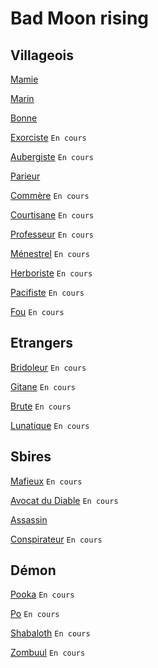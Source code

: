 # Bad Moon rising

## Villageois

[Mamie](https://brain-academy.github.io/wiki/blood-on-the-clocktower/mamie)

[Marin](https://brain-academy.github.io/wiki/blood-on-the-clocktower/marin)

[Bonne](https://brain-academy.github.io/wiki/blood-on-the-clocktower/bonne)

[Exorciste](https://brain-academy.github.io/wiki/blood-on-the-clocktower/exorciste) `En cours`

[Aubergiste](https://brain-academy.github.io/wiki/blood-on-the-clocktower/aubergiste) `En cours`

[Parieur](https://brain-academy.github.io/wiki/blood-on-the-clocktower/parieur)

[Commère](https://brain-academy.github.io/wiki/blood-on-the-clocktower/commere) `En cours`

[Courtisane](https://brain-academy.github.io/wiki/blood-on-the-clocktower/courtisane) `En cours`

[Professeur](https://brain-academy.github.io/wiki/blood-on-the-clocktower/professeur) `En cours`

[Ménestrel](https://brain-academy.github.io/wiki/blood-on-the-clocktower/menestrel) `En cours`

[Herboriste](https://brain-academy.github.io/wiki/blood-on-the-clocktower/herboriste) `En cours`

[Pacifiste](https://brain-academy.github.io/wiki/blood-on-the-clocktower/pacifiste) `En cours`

[Fou](https://brain-academy.github.io/wiki/blood-on-the-clocktower/fou) `En cours`

## Etrangers

[Bridoleur](https://brain-academy.github.io/wiki/blood-on-the-clocktower/bricoleur) `En cours`

[Gitane](https://brain-academy.github.io/wiki/blood-on-the-clocktower/gitane) `En cours`

[Brute](https://brain-academy.github.io/wiki/blood-on-the-clocktower/brute) `En cours`

[Lunatique](https://brain-academy.github.io/wiki/blood-on-the-clocktower/lunatique) `En cours`

## Sbires

[Mafieux](https://brain-academy.github.io/wiki/blood-on-the-clocktower/mafieux) `En cours`

[Avocat du Diable](https://brain-academy.github.io/wiki/blood-on-the-clocktower/avocatdudiable) `En cours`

[Assassin](https://brain-academy.github.io/wiki/blood-on-the-clocktower/assassin)

[Conspirateur](https://brain-academy.github.io/wiki/blood-on-the-clocktower/conspirateur) `En cours`

## Démon

[Pooka](https://brain-academy.github.io/wiki/blood-on-the-clocktower/pooka) `En cours`

[Po](https://brain-academy.github.io/wiki/blood-on-the-clocktower/po) `En cours`

[Shabaloth](https://brain-academy.github.io/wiki/blood-on-the-clocktower/shabaloth) `En cours`

[Zombuul](https://brain-academy.github.io/wiki/blood-on-the-clocktower/zombuul) `En cours`
